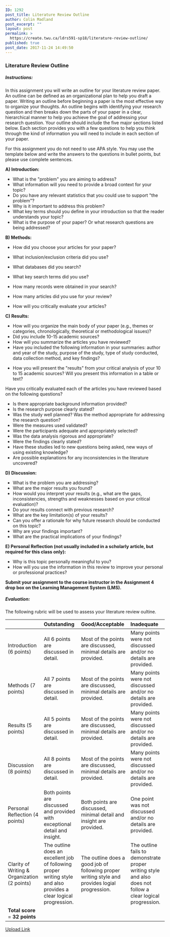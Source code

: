 ```yaml
---
ID: 1292
post_title: Literature Review Outline
author: Colin Madland
post_excerpt: ""
layout: post
permalink: >
  https://create.twu.ca/ldrs591-sp18/literature-review-outline/
published: true
post_date: 2017-11-24 14:49:50
---
```

<h3>Literature Review Outline</h3>

<h5>Instructions:</h5>

In this assignment you will write an outline for your literature review paper.  An outline can be defined as an organizational plan to help you draft a paper. Writing an outline before beginning a paper is the most effective way to organize your thoughts. An outline begins with identifying your research question and then breaks down the parts of your paper in a clear, hierarchical manner to help you achieve the goal of addressing your research question.  Your outline should include the five major sections listed below.  Each section provides you with a few questions to help you think through the kind of information you will need to include in each section of your paper.

For this assignment you do not need to use APA style.  You may use the template below and write the answers to the questions in bullet points, but please use complete sentences.

<strong>A) Introduction:</strong>

<ul>
<li>What is the "problem" you are aiming to address?</li>
<li>What information will you need to provide a broad context for your topic?</li>
<li>Do you have any relevant statistics that you could use to support "the problem"?</li>
<li>Why is it important to address this problem?</li>
<li>What key terms should you define in your introduction so that the reader understands your topic?</li>
<li>What is the purpose of your paper? Or what research questions are being addressed?</li>
</ul>

<strong>B) Methods:</strong>

<ul>
<li>How did you choose your articles for your paper?</p></li>
<li>What inclusion/exclusion criteria did you use?</p></li>
<li>What databases did you search?</p></li>
<li><p>What key search terms did you use?</p></li>
<li><p>How many records were obtained in your search?</p></li>
<li><p>How many articles did you use for your review?</p></li>
<li><p>How will you critically evaluate your articles?</p></li>
</ul>

<p><strong>C) Results:</strong>

<ul>
<li>How will you organize the main body of your paper (e.g., themes or categories, chronologically, theoretical or methodological issues)?</li>
<li>Did you include 10-15 academic sources?</li>
<li>How will you summarize the articles you have reviewed?</li>
<li>Have you included the following information in your summaries: author and year of the study, purpose of the study, type of study conducted, data collection method, and key findings?

</li>
<li>

How you will present the "results" from your critical analysis of your 10 to 15 academic sources?  Will you present this information in a table or text?

</li>
</ul>

Have you critically evaluated each of the articles you have reviewed based on the following questions?

<ul>
<li>Is there appropriate background information provided?</li>
<li>Is the research purpose clearly stated?</li>
<li>Was the study well planned? Was the method appropriate for addressing the research question?</li>
<li>Were the measures used validated?</li>
<li>Were the participants adequate and appropriately selected?</li>
<li>Was the data analysis rigorous and appropriate?</li>
<li>Were the findings clearly stated?</li>
<li>Have these studies led to new questions being asked, new ways of using existing knowledge? </li>
<li>Are possible explanations for any inconsistencies in the literature uncovered?</li>
</ul>

<strong>D) Discussion:</strong>

<ul>
<li>What is the problem you are addressing?</li>
<li>What are the major results you found?</li>
<li>How would you interpret your results (e.g., what are the gaps, inconsistencies, strengths and weaknesses based on your critical evaluation)?</li>
<li>Do your results connect with previous research?</li>
<li>What are the key limitation(s) of your results?</li>
<li>Can you offer a rationale for why future research should be conducted on this topic?</li>
<li>Why are your findings important?</li>
<li>What are the practical implications of your findings?</li>
</ul>

<strong>E) Personal Reflection (not usually included in a scholarly article, but required for this class only):</strong>

<ul>
<li>Why is this topic personally meaningful to you?</li>
<li>How will you use the information in this review to improve your personal or professional practices?</li>
</ul>

<strong>Submit your assignment to the course instructor in the Assignment 4 drop box on the Learning Management System (LMS).</strong>

<h5>Evaluation:</h5>

The following rubric will be used to assess your literature review oultine.

<table>
<thead>
<tr>
  <th align="left"></th>
  <th align="left">Outstanding</th>
  <th align="left">Good/Acceptable</th>
  <th align="left">Inadequate</th>
</tr>
</thead>
<tbody>
<tr>
  <td align="left">Introduction (6 points)</td>
  <td align="left">All 6 points are discussed in detail.</td>
  <td align="left">Most of the points are           discussed, minimal details are provided.</td>
  <td align="left">Many points were not           discussed and/or no details are provided.</td>
</tr>
<tr>
  <td align="left">Methods (7 points)</td>
  <td align="left">All 7 points are discussed in detail.</td>
  <td align="left">Most of the points are           discussed, minimal details are provided.</td>
  <td align="left">Many points were not           discussed and/or no details     are provided.</td>
</tr>
<tr>
  <td align="left">Results (5 points)</td>
  <td align="left">All 5 points are discussed in detail.</td>
  <td align="left">Most of the points are            discussed, minimal details are provided.</td>
  <td align="left">Many points were not            discussed and/or no details are provided.</td>
</tr>
<tr>
  <td align="left">Discussion (8 points)</td>
  <td align="left">All 8 points are discussed in detail.</td>
  <td align="left">Most of the points are           discussed, minimal details are provided.</td>
  <td align="left">Many points were not           discussed and/or no details are provided.</td>
</tr>
<tr>
  <td align="left">Personal Reflection                 (4 points)</td>
  <td align="left">Both points are discussed and provided with exceptional detail and insight.</td>
  <td align="left">Both points are discussed, minimal detail and insight    are provided.</td>
  <td align="left">One point was not discussed and/or no details are             provided.</td>
</tr>
<tr>
  <td align="left">Clarity of Writing &amp; Organization (2 points)</td>
  <td align="left">The outline does an excellent job of following proper writing style and also provides a clear logical progression.</td>
  <td align="left">The outline does a good job of following proper writing style and provides logial progression.</td>
  <td align="left">The outline fails to demonstrate proper writing style and also does not follow a clear  logical progression.</td>
</tr>
<tr>
  <td align="left"><strong>Total score</strong> = <strong>32 points</strong></td>
  <td align="left"></td>
  <td align="left"></td>
  <td align="left"></td>
</tr>
</tbody>
</table>

<!--themify_builder_static--><a href="https://create.twu.ca/ldrs591-sp18/lessons/literature-review-outline/" > Upload Link </a><!--/themify_builder_static-->